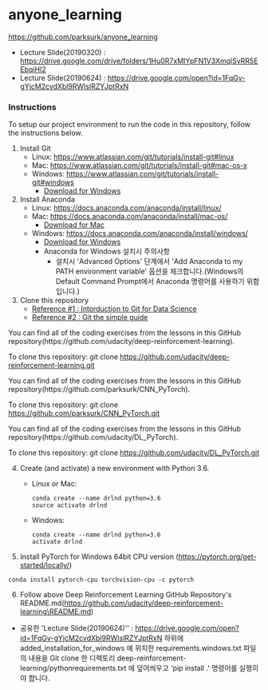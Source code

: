 # anyone_learning

https://github.com/parksurk/anyone_learning

- Lecture Slide(20190320) : https://drive.google.com/drive/folders/1Hu0R7xMIYpFN1V3XmqlSvRR5EEbqiHI2
- Lecture Slide(20190624) : https://drive.google.com/open?id=1FqGv-gYjcM2cvdXbl9RWIslRZYJptRxN

### Instructions

To setup our project environment to run the code in this repository, follow the instructions below.


1. Install Git
	-	Linux: https://www.atlassian.com/git/tutorials/install-git#linux
	- Mac: https://www.atlassian.com/git/tutorials/install-git#mac-os-x
	-	Windows: https://www.atlassian.com/git/tutorials/install-git#windows
		- [Download for Windows](https://drive.google.com/file/d/1FIElyMq4C1M0sVyEAtJ61jb8NRFowPtI/view?usp=sharing)
2. Install Anaconda
	-	Linux: https://docs.anaconda.com/anaconda/install/linux/
	- Mac: https://docs.anaconda.com/anaconda/install/mac-os/
		- [Download for Mac](https://drive.google.com/file/d/1HVymmlUe5_wLMvNrEGxYwLNnya6vhNpz/view?usp=sharing)
	-	Windows: https://docs.anaconda.com/anaconda/install/windows/
		- [Download for Windows](https://drive.google.com/open?id=1CPwcFLmzUYKhdKCRD8NrH4RKaLAefEbk)
		- Anaconda for Windows 설치시 주의사항
			* 설치시 'Advanced Options' 단계에서 'Add Anaconda to my PATH environment variable' 옵션을 체크합니다.(Windows의 Default Command Prompt에서 Anaconda 명령어를 사용하기 위함입니다.)
3.	Clone this repository
	- [Reference #1 : Intorduction to Git for Data Science](https://www.datacamp.com/courses/introduction-to-git-for-data-science)
	- [Reference #2 : Git the simple guide](https://rogerdudler.github.io/git-guide/index.ko.html)

  <Deep Reinforcement Learning GitHub Repository>
  You can find all of the coding exercises from the lessons in this GitHub repository(https://github.com/udacity/deep-reinforcement-learning).

  To clone this repository:
  ‭git clone https://github.com/udacity/deep-reinforcement-learning.git‬


  <CNN using PyTorch GitHub Repository>
  You can find all of the coding exercises from the lessons in this GitHub repository(https://github.com/parksurk/CNN_PyTorch).

  To clone this repository:
  git clone https://github.com/parksurk/CNN_PyTorch.git


  <DL using PyTorch GitHub Repository>
  You can find all of the coding exercises from the lessons in this GitHub repository(https://github.com/udacity/DL_PyTorch).

  To clone this repository:
  git clone https://github.com/udacity/DL_PyTorch.git

4.	Create (and activate) a new environment with Python 3.6.
	-	Linux or Mac:
		```
		conda create --name drlnd python=3.6
		source activate drlnd
		```
	-	Windows:
		```
		conda create --name drlnd python=3.6
		activate drlnd
		```

5. Install PyTorch for Windows 64bit CPU version (https://pytorch.org/get-started/locally/)
```
conda install pytorch-cpu torchvision-cpu -c pytorch
```

6.	Follow above Deep Reinforcement Learning GitHub Repository's README.md(https://github.com/udacity/deep-reinforcement-learning\README.md)
  - 공유한 'Lecture Slide(20190624)'' : https://drive.google.com/open?id=1FqGv-gYjcM2cvdXbl9RWIslRZYJptRxN 하위에 added_installation_for_windows 에 위치한 requirements.windows.txt 파일의 내용을 Git clone 한 디렉토리 deep-reinforcement-learning/pythonrequirements.txt 에 덮어씌우고 'pip install .' 명령어를 실행히야 합니다.
